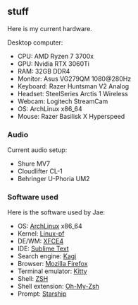 ## stuff

Here is my current hardware.

Desktop computer:

 - CPU: AMD Ryzen 7 3700x
 - GPU: Nvidia RTX 3060Ti
 - RAM: 32GB DDR4
 - Monitor: Asus VG279QM 1080@280Hz
 - Keyboard: Razer Huntsman V2 Analog
 - Headset: SteelSeries Arctis 1 Wireless
 - Webcam: Logitech StreamCam
 - OS: ArchLinux x86_64
 - Mouse: Razer Basilisk X Hyperspeed

### Audio

Current audio setup:

- Shure MV7
- Cloudlifter CL-1
- Behringer U-Phoria UM2

### Software used

Here is the software used by Jae:
 
 - OS: [ArchLinux](https://archlinux.org) x86_64
 - Kernel: [Linux-pf](https://aur.archlinux.org/packages/linux-pf/)
 - DE/WM: [XFCE4](https://xfce.org)
 - IDE: [Sublime Text](https://sublimetext.com)
 - Search engine: [Kagi](https://kagi.com)
 - Browser: [Mozilla Firefox](https://firefox.com)
 - Terminal emulator: [Kitty](https://sw.kovidgoyal.net/kitty/)
 - Shell: [ZSH](https://www.zsh.org/)
 - Shell extension: [Oh-My-Zsh](https://ohmyz.sh/)
 - Prompt: [Starship](https://starship.rs/)
